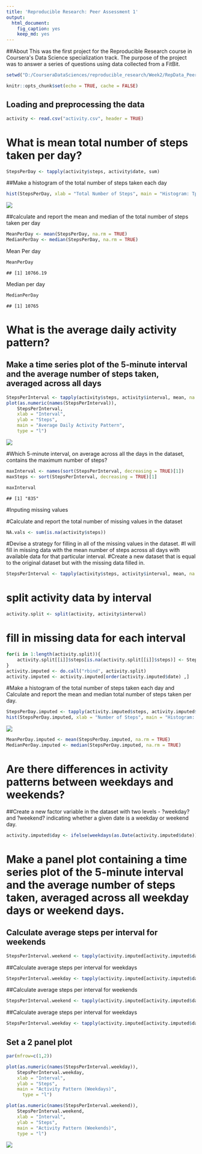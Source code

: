 ```yaml
---
title: 'Reproducible Research: Peer Assessment 1'
output:
  html_document:
    fig_caption: yes
    keep_md: yes
---
```


##About This was the first project for the Reproducible Research course in Coursera's Data Science specialization track. The purpose of the project was to answer a series of questions using data collected from a FitBit.



```r
setwd("D:/CourseraDataSciences/reproducible_research/Week2/RepData_PeerAssessment1")

knitr::opts_chunk$set(echo = TRUE, cache = FALSE)
```

## Loading and preprocessing the data


```r
activity <- read.csv("activity.csv", header = TRUE)
```

# What is mean total number of steps taken per day?


```r
StepsPerDay <- tapply(activity$steps, activity$date, sum)
```

##Make a histogram of the total number of steps taken each day


```r
hist(StepsPerDay, xlab = "Total Number of Steps", main = "Histogram: Tptal Steps per Day")
```

![](PA1_template_files/figure-html/unnamed-chunk-4-1.png)<!-- -->

##calculate and report the mean and median of the total number of steps taken per day


```r
MeanPerDay <- mean(StepsPerDay, na.rm = TRUE)
MedianPerDay <- median(StepsPerDay, na.rm = TRUE)
```

Mean Per day



```r
MeanPerDay
```

```
## [1] 10766.19
```

Median per day


```r
MedianPerDay
```

```
## [1] 10765
```

# What is the average daily activity pattern?

## Make a time series plot of the 5-minute interval and the average number of steps taken, averaged across all days


```r
StepsPerInterval <- tapply(activity$steps, activity$interval, mean, na.rm = TRUE)
plot(as.numeric(names(StepsPerInterval)), 
	StepsPerInterval, 
	xlab = "Interval", 
	ylab = "Steps", 
	main = "Average Daily Activity Pattern", 
	type = "l")
```

![](PA1_template_files/figure-html/unnamed-chunk-8-1.png)<!-- -->
	
#Which 5-minute interval, on average across all the days in the dataset, contains the maximum number of steps?


```r
maxInterval <- names(sort(StepsPerInterval, decreasing = TRUE)[1])
maxSteps <- sort(StepsPerInterval, decreasing = TRUE)[1]

maxInterval
```

```
## [1] "835"
```


#Inputing missing values

#Calculate and report the total number of missing values in the dataset


```r
NA.vals <- sum(is.na(activity$steps))
```

#Devise a strategy for filling in all of the missing values in the dataset.
#I will fill in missing data with the mean number of steps across all days with available data for that particular interval.
#Create a new dataset that is equal to the original dataset but with the missing data filled in.


```r
StepsPerInterval <- tapply(activity$steps, activity$interval, mean, na.rm = TRUE)
```


# split activity data by interval


```r
activity.split <- split(activity, activity$interval)
```

# fill in missing data for each interval


```r
for(i in 1:length(activity.split)){
	activity.split[[i]]$steps[is.na(activity.split[[i]]$steps)] <- StepsPerInterval[i]
}
activity.imputed <- do.call("rbind", activity.split)
activity.imputed <- activity.imputed[order(activity.imputed$date) ,]
```

#Make a histogram of the total number of steps taken each day and Calculate and report the mean and median total number of steps taken per day.



```r
StepsPerDay.imputed <- tapply(activity.imputed$steps, activity.imputed$date, sum)
hist(StepsPerDay.imputed, xlab = "Number of Steps", main = "Histogram: Steps per Day (Imputed data)")
```

![](PA1_template_files/figure-html/unnamed-chunk-14-1.png)<!-- -->

```r
MeanPerDay.imputed <- mean(StepsPerDay.imputed, na.rm = TRUE)
MedianPerDay.imputed <- median(StepsPerDay.imputed, na.rm = TRUE)
```

# Are there differences in activity patterns between weekdays and weekends?
##Create a new factor variable in the dataset with two levels - ?weekday? and ?weekend? indicating whether a given date is a weekday or weekend day.


```r
activity.imputed$day <- ifelse(weekdays(as.Date(activity.imputed$date)) == "Saturday" | weekdays(as.Date(activity.imputed$date)) == "Sunday", "weekend", "weekday")
```

# Make a panel plot containing a time series plot of the 5-minute interval and the average number of steps taken, averaged across all weekday days or weekend days.
## Calculate average steps per interval for weekends


```r
StepsPerInterval.weekend <- tapply(activity.imputed[activity.imputed$day == "weekend" ,]$steps, activity.imputed[activity.imputed$day == "weekend" ,]$interval, mean, na.rm = TRUE)
```

##Calculate average steps per interval for weekdays


```r
StepsPerInterval.weekday <- tapply(activity.imputed[activity.imputed$day == "weekday" ,]$steps, activity.imputed[activity.imputed$day == "weekday" ,]$interval, mean, na.rm = TRUE)
```


##Calculate average steps per interval for weekends


```r
StepsPerInterval.weekend <- tapply(activity.imputed[activity.imputed$day == "weekend" ,]$steps, activity.imputed[activity.imputed$day == "weekend" ,]$interval, mean, na.rm = TRUE)
```

##Calculate average steps per interval for weekdays


```r
StepsPerInterval.weekday <- tapply(activity.imputed[activity.imputed$day == "weekday" ,]$steps, activity.imputed[activity.imputed$day == "weekday" ,]$interval, mean, na.rm = TRUE)
```

## Set a 2 panel plot


```r
par(mfrow=c(1,2))

plot(as.numeric(names(StepsPerInterval.weekday)), 
	StepsPerInterval.weekday, 
	xlab = "Interval", 
	ylab = "Steps", 
	main = "Activity Pattern (Weekdays)", 
      type = "l")

plot(as.numeric(names(StepsPerInterval.weekend)), 
	StepsPerInterval.weekend, 
	xlab = "Interval", 
	ylab = "Steps", 
	main = "Activity Pattern (Weekends)", 
	type = "l") 
```

![](PA1_template_files/figure-html/unnamed-chunk-20-1.png)<!-- -->





